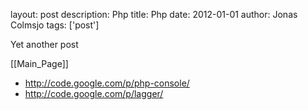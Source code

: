 layout: post
description: Php
title: Php
date: 2012-01-01
author: Jonas Colmsjo
tags: ['post']

Yet another post





[[Main_Page]]

* http://code.google.com/p/php-console/
* http://code.google.com/p/lagger/
